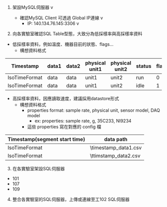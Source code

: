 1. 架設MySQL伺服器 v
   - 確認MySQL Client 可透過 Global IP連線 v
     - IP: 140.134.76.145:3306 v


2. 向各實驗室確認SQL Table型態，大致分為低採樣率與高採樣率資料
  - 低採樣率資料，例如溫度、機器目前的狀態、flags...
    - 構想資料格式

| Timestamp     | data1 | data2 | physical unit1 | physical unit2 | status | flags |
| ------------- | ----- | ----- | -------------- | -------------- | ------ | ----- |
| IsoTimeFormat | data  | data  | unit1          | unit2          | run    | 0     |
| IsoTimeFormat | data  | data  | unit1          | unit2          | idle   | 1     |

  - 高採樣率資料，因應讀取速度，建議採用datastore形式
    - 構想資料格式
      - properties format: sample rate, physical unit, sensor model, DAQ model
        - ex: properties: sample rate, g, 35C233, NI9234
      - 這些 properties 寫在對應的 config 檔
    
| Timestamp(segment start time) | data path            |
| ----------------------------- | -------------------- |
| IsoTimeFormat                 | \timestamp_data1.csv |
| IsoTimeFormat                 | \ttimstamp_data2.csv |

3. 在各實驗室架設SQL伺服器
  - 101
  - 107
  - 109
  
4. 整合各實驗室的SQL伺服器，上傳或連線至工102 SQL伺服器